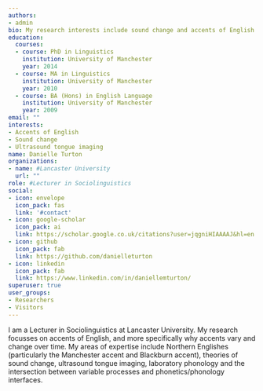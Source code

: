 ```yaml
---
authors:
- admin
bio: My research interests include sound change and accents of English.
education:
  courses:
  - course: PhD in Linguistics
    institution: University of Manchester
    year: 2014
  - course: MA in Linguistics
    institution: University of Manchester
    year: 2010
  - course: BA (Hons) in English Language
    institution: University of Manchester
    year: 2009
email: ""
interests:
- Accents of English
- Sound change
- Ultrasound tongue imaging
name: Danielle Turton
organizations:
- name: #Lancaster University
  url: ""
role: #Lecturer in Sociolinguistics
social:
- icon: envelope
  icon_pack: fas
  link: '#contact'
- icon: google-scholar
  icon_pack: ai
  link: https://scholar.google.co.uk/citations?user=jqgniHIAAAAJ&hl=en
- icon: github
  icon_pack: fab
  link: https://github.com/danielleturton
- icon: linkedin
  icon_pack: fab
  link: https://www.linkedin.com/in/daniellemturton/
superuser: true
user_groups:
- Researchers
- Visitors
---
```


I am a Lecturer in Sociolinguistics at Lancaster University. My research focusses on accents of English, and more specifically why accents vary and change over time. My areas of expertise include Northern Englishes (particularly the Manchester accent and Blackburn accent), theories of sound change, ultrasound tongue imaging, laboratory phonology and the intersection between variable processes and phonetics/phonology interfaces.
